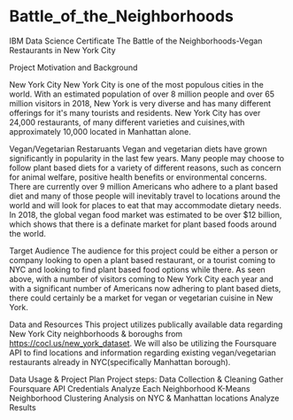 # Battle_of_the_Neighborhoods
IBM Data Science Certificate 
The Battle of the Neighborhoods-Vegan Restaurants in New York City

Project Motivation and Background

New York City
New York City is one of the most populous cities in the world. With an estimated population of over 8 million people and over 65 million visitors in 2018, New York is very diverse and has many different offerings for it's many tourists and residents. New York City has over 24,000 restaurants, of many different varieties and cuisines,with approximately 10,000 located in Manhattan alone.

Vegan/Vegetarian Restaruants
Vegan and vegetarian diets have grown significantly in popularity in the last few years. Many people may choose to follow plant based diets for a variety of different reasons, such as concern for animal welfare, positive health benefits or environmental concerns. There are currently over 9 million Americans who adhere to a plant based diet and many of those people will inevitably travel to locations around the world and will look for places to eat that may accommodate dietary needs. In 2018, the global vegan food market was estimated to be over $12 billion, which shows that there is a definate market for plant based foods around the world.

Target Audience
The audience for this project could be either a person or company looking to open a plant based restaurant, or a tourist coming to NYC and looking to find plant based food options while there. As seen above, with a number of visitors coming to New York City each year and with a significant number of Americans now adhering to plant based diets, there could certainly be a market for vegan or vegetarian cuisine in New York.

Data and Resources
This project utilizes publically available data regarding New York City neighborhoods & boroughs from https://cocl.us/new_york_dataset. We will also be utilizing the Foursquare API to find locations and information regarding existing vegan/vegetarian restaurants already in NYC(specifically Manhattan borough).

Data Usage & Project Plan
Project steps:
Data Collection & Cleaning
Gather Foursquare API Credentials
Analyze Each Neighborhood
K-Means Neighborhood Clustering Analysis on NYC & Manhattan locations
Analyze Results
